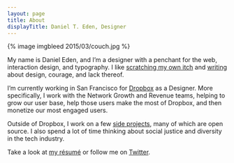 ```yaml
---
layout: page
title: About
displayTitle: Daniel T. Eden, Designer
---
```


{% image imgbleed 2015/03/couch.jpg %}

My name is Daniel Eden, and I’m a designer with a penchant for the web, interaction design, and typography. I like [scratching my own itch](/portfolio) and [writing](/blog) about design, courage, and lack thereof.

I’m currently working in San Francisco for [Dropbox](http://dropbox.com) as a Designer. More specifically, I work with the Network Growth and Revenue teams, helping to grow our user base, help those users make the most of Dropbox, and then monetize our most engaged users.

Outside of Dropbox, I work on a few [side projects](/portfolio), many of which are open source. I also spend a lot of time thinking about social justice and diversity in the tech industry.

Take a look at [my résumé](https://www.dropbox.com/s/kq431p4ey1b1ayu/R%C3%A9sum%C3%A9.pdf) or follow me on [Twitter](http://twitter.com/_dte).
